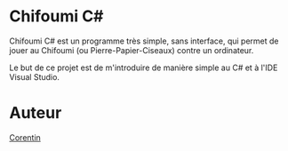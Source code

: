 # Chifoumi C#

Chifoumi C# est un programme très simple, sans interface, qui permet de jouer au Chifoumi (ou Pierre-Papier-Ciseaux) contre un ordinateur.

Le but de ce projet est de m'introduire de manière simple au C# et à l'IDE Visual Studio.

# Auteur

[Corentin](https://github.com/Corentin-cott)
